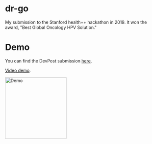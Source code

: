 # dr-go
My submission to the Stanford health++ hackathon in 2019. It won the award, "Best Global Oncology HPV Solution."

# Demo
You can find the DevPost submission [here](https://devpost.com/software/dr-go-ge5x8c).

[Video demo](https://www.youtube.com/watch?v=jYAPqofjcMI).

<img src='https://i.imgur.com/DjPi3Gz.gif' width='200' alt='Demo' />
